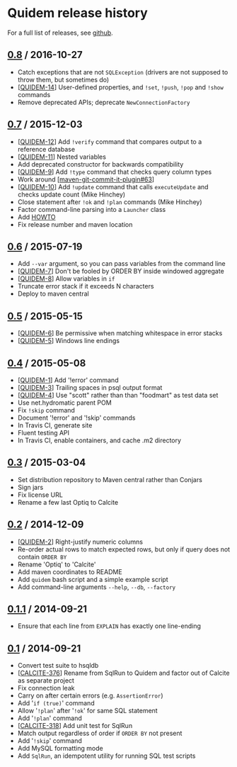 # Quidem release history

For a full list of releases, see <a href="https://github.com/julianhyde/quidem/releases">github</a>.

## <a href="https://github.com/julianhyde/quidem/releases/tag/quidem-0.8">0.8</a> / 2016-10-27

* Catch exceptions that are not `SQLException` (drivers are not supposed
  to throw them, but sometimes do)
* [<a href="https://github.com/julianhyde/quidem/issues/14">QUIDEM-14</a>]
  User-defined properties, and `!set`, `!push`, `!pop` and `!show`
  commands
* Remove deprecated APIs; deprecate `NewConnectionFactory`

## <a href="https://github.com/julianhyde/quidem/releases/tag/quidem-0.7">0.7</a> / 2015-12-03

* [<a href="https://github.com/julianhyde/quidem/issues/12">QUIDEM-12</a>]
  Add `!verify` command that compares output to a reference database
* [<a href="https://github.com/julianhyde/quidem/issues/11">QUIDEM-11</a>]
  Nested variables
* Add deprecated constructor for backwards compatibility
* [<a href="https://github.com/julianhyde/quidem/issues/9">QUIDEM-9</a>]
  Add `!type` command that checks query column types
* Work around
  [<a href="https://github.com/ktoso/maven-git-commit-id-plugin/issues/63">maven-git-commit-it-plugin#63</a>]
* [<a href="https://github.com/julianhyde/quidem/issues/10">QUIDEM-10</a>]
  Add `!update` command that calls `executeUpdate` and checks update count
  (Mike Hinchey)
* Close statement after `!ok` and `!plan` commands (Mike Hinchey)
* Factor command-line parsing into a `Launcher` class
* Add <a href="HOWTO.md">HOWTO</a>
* Fix release number and maven location

## <a href="https://github.com/julianhyde/quidem/releases/tag/quidem-0.6">0.6</a> / 2015-07-19

* Add `--var` argument, so you can pass variables from the command line
* [<a href="https://github.com/julianhyde/quidem/issues/7">QUIDEM-7</a>]
  Don't be fooled by ORDER BY inside windowed aggregate
* [<a href="https://github.com/julianhyde/quidem/issues/8">QUIDEM-8</a>]
  Allow variables in `if`
* Truncate error stack if it exceeds N characters
* Deploy to maven central

## <a href="https://github.com/julianhyde/quidem/releases/tag/quidem-0.5">0.5</a> / 2015-05-15

* [<a href="https://github.com/julianhyde/quidem/issues/6">QUIDEM-6</a>]
  Be permissive when matching whitespace in error stacks
* [<a href="https://github.com/julianhyde/quidem/issues/5">QUIDEM-5</a>]
  Windows line endings

## <a href="https://github.com/julianhyde/quidem/releases/tag/quidem-0.4">0.4</a> / 2015-05-08

* [<a href="https://github.com/julianhyde/quidem/issues/1">QUIDEM-1</a>]
  Add '!error' command
* [<a href="https://github.com/julianhyde/quidem/issues/3">QUIDEM-3</a>]
  Trailing spaces in psql output format
* [<a href="https://github.com/julianhyde/quidem/issues/4">QUIDEM-4</a>]
  Use "scott" rather than than "foodmart" as test data set
* Use net.hydromatic parent POM
* Fix `!skip` command
* Document '!error' and '!skip' commands
* In Travis CI, generate site
* Fluent testing API
* In Travis CI, enable containers, and cache .m2 directory

## <a href="https://github.com/julianhyde/quidem/releases/tag/quidem-0.3">0.3</a> / 2015-03-04

* Set distribution repository to Maven central rather than Conjars
* Sign jars
* Fix license URL
* Rename a few last Optiq to Calcite

## <a href="https://github.com/julianhyde/quidem/releases/tag/quidem-0.2">0.2</a> / 2014-12-09

* [<a href="https://github.com/julianhyde/quidem/issues/2">QUIDEM-2</a>]
  Right-justify numeric columns
* Re-order actual rows to match expected rows, but only if query does not
  contain `ORDER BY`
* Rename 'Optiq' to 'Calcite'
* Add maven coordinates to README
* Add `quidem` bash script and a simple example script
* Add command-line arguments `--help`, `--db`, `--factory`

## <a href="https://github.com/julianhyde/quidem/releases/tag/quidem-0.1.1">0.1.1</a> / 2014-09-21

* Ensure that each line from `EXPLAIN` has exactly one line-ending

## <a href="https://github.com/julianhyde/quidem/releases/tag/quidem-0.1">0.1</a> / 2014-09-21

* Convert test suite to hsqldb
* [<a href="https://issues.apache.org/jira/browse/CALCITE-376">CALCITE-376</a>]
  Rename from SqlRun to Quidem and factor out of Calcite as separate project
* Fix connection leak
* Carry on after certain errors (e.g. `AssertionError`)
* Add '`if (true)`' command
* Allow '`!plan`' after '`!ok`' for same SQL statement
* Add '`!plan`' command
* [<a href="https://issues.apache.org/jira/browse/CALCITE-318">CALCITE-318</a>]
  Add unit test for SqlRun
* Match output regardless of order if `ORDER BY` not present
* Add '`!skip`' command
* Add MySQL formatting mode
* Add `SqlRun`, an idempotent utility for running SQL test scripts
